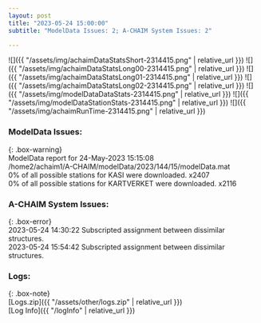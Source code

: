 ```yaml
---
layout: post
title: "2023-05-24 15:00:00"
subtitle: "ModelData Issues: 2; A-CHAIM System Issues: 2"

---
```


![]({{ "/assets/img/achaimDataStatsShort-2314415.png" | relative_url }})
![]({{ "/assets/img/achaimDataStatsLong00-2314415.png" | relative_url }})
![]({{ "/assets/img/achaimDataStatsLong01-2314415.png" | relative_url }})
![]({{ "/assets/img/achaimDataStatsLong02-2314415.png" | relative_url }})
![]({{ "/assets/img/modelDataDataStats-2314415.png" | relative_url }})
![]({{ "/assets/img/modelDataStationStats-2314415.png" | relative_url }})
![]({{ "/assets/img/achaimRunTime-2314415.png" | relative_url }})


### ModelData Issues:  
  
{: .box-warning}  
 ModelData report for 24-May-2023 15:15:08   
 /home2/achaim1/A-CHAIM/modelData/2023/144/15/modelData.mat   
 0% of all possible stations for KASI were downloaded. x2407   
 0% of all possible stations for KARTVERKET were downloaded. x2116   
  
### A-CHAIM System Issues:  
  
{: .box-error}  
2023-05-24 14:30:22 Subscripted assignment between dissimilar structures.  
2023-05-24 15:54:42 Subscripted assignment between dissimilar structures.  

### Logs:  
  
{: .box-note}  
[Logs.zip]({{ "/assets/other/logs.zip" | relative_url }})  
[Log Info]({{ "/logInfo" | relative_url }})  
